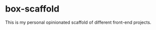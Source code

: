 box-scaffold
============

This is my personal opinionated scaffold of different front-end projects.
